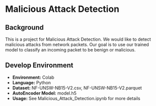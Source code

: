 # Malicious Attack Detection

## Background
This is a project for Malicious Attack Detection. We would like to detect malicious attacks from network packets. Our goal is to use our trained model to classify an incoming packet to be benign or malicious.

## Develop Environment
* **Environment:** Colab
* **Language:** Python
* **Dataset:** NF-UNSW-NB15-V2.csv, NF-UNSW-NB15-V2.parquet
* **AutoEncoder Model:** model.h5
* **Usage:** See Malicious_Attack_Detection.ipynb for more details
